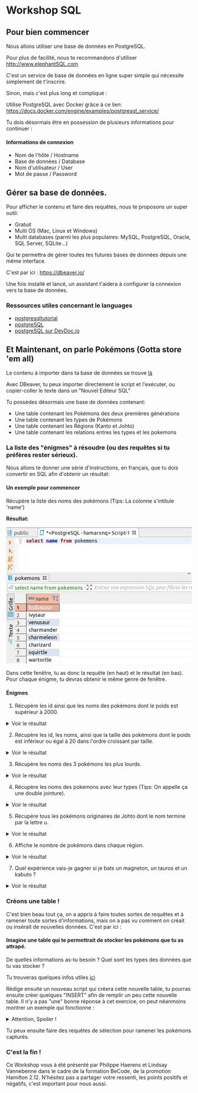# Workshop SQL

## Pour bien commencer

Nous allons utiliser une base de données en PostgreSQL.

Pour plus de facilité, nous te recommandons d'utiliser http://www.elephantSQL.com

C'est un service de base de données en ligne super simple qui nécessite simplement de t'inscrire.

Sinon, mais c'est plus long et compliqué :

Utilise PostgreSQL avec Docker grâce à ce lien:
https://docs.docker.com/engine/examples/postgresql_service/

Tu dois désormais être en possession de plusieurs informations pour continuer :

#### Informations de connexion

- Nom de l'hôte / Hostname
- Base de données / Database
- Nom d'utilisateur / User
- Mot de passe / Password

## Gérer sa base de données.

Pour afficher le contenu et faire des requêtes, nous te proposons un super outil:

- Gratuit
- Multi OS (Mac, Linux et Windows)
- Multi databases (parmi les plus populaires: MySQL, PostgreSQL, Oracle, SQL Server, SQLite...)

Qui te permettra de gérer toutes tes futures bases de données depuis une même interface.

C'est par ici : https://dbeaver.io/

Une fois installé et lancé, un assistant t'aidera à configurer la connexion vers ta base de données.

### Ressources utiles concernant le languages

* [postgresqltutorial](http://www.postgresqltutorial.com/)
* [postgreSQL](https://www.postgresql.org/)
* [postgreSQL sur DevDoc.io](https://devdocs.io/postgresql~11/)

## Et Maintenant, on parle Pokémons (Gotta store 'em all)

Le contenu à importer dans ta base de données se trouve [là](./exportsFiles/pokemons_Database.sql)

Avec DBeaver, tu peux importer directement le script et l'exécuter, ou copier-coller le texte dans un "Nouvel Editeur SQL"

Tu possèdes désormais une base de données contenant:

- Une table contenant les Pokémons des deux premières générations
- Une table contenant les types de Pokémons
- Une table contenant les Régions (Kanto et Johto)
- Une table contenant les relations entres les types et les pokemons


### La liste des "énigmes" à résoudre (ou des requêtes si tu préfères rester sérieux).

Nous allons te donner une série d'instructions, en français, que tu dois convertir en SQL afin d'obtenir un résultat:

#### Un exemple pour commencer

Récupère la liste des noms des pokémons (Tips: La colonne s'intitule 'name')

**Résultat:**

![Exemple de requête](./img/exemple.png)

Dans cette fenêtre, tu as donc la requête (en haut) et le résultat (en bas). Pour chaque énigme, tu devras obtenir le même genre de fenêtre.

#### Énigmes

1. Récupère les id ainsi que les noms des pokémons dont le poids est supérieur à 2000.

<details><summary>Voir le résultat</summary>
  <p>

| id  | name      |
| --- | --------- |
| 76  | golem     |
| 95  | onix      |
| 130 | gyarados  |
| 131 | lapras    |
| 143 | snorlax   |
| 149 | dragonite |
| 208 | steelix   |
| 226 | mantine   |
| 248 | tyranitar |
| 249 | lugia     |

  </p></details>

2. Récupère les id, les noms, ainsi que la taille des pokémons dont le poids est inférieur ou égal à 20 dans l'ordre croissant par taille.

<details><summary>Voir le résultat</summary>
  <p>
    
| id  | name       | height |
| --- | ---------- | ------ |
| 50  | diglett    | 2      |
| 177 | natu       | 2      |
| 16  | pidgey     | 3      |
| 21  | spearow    | 3      |
| 172 | pichu      | 3      |
| 174 | igglybuff  | 3      |
| 175 | togepi     | 3      |
| 191 | sunkern    | 3      |
| 187 | hoppip     | 4      |
| 109 | koffing    | 6      |
| 188 | skiploom   | 6      |
| 200 | misdreavus | 7      |
| 92  | gastly     | 13     |
| 93  | haunter    | 16     |

  </p></details>
  
3. Récupère les noms des 3 pokémons les plus lourds.

<details><summary>Voir le résultat</summary>
  <p>

| name    |
| ------- |
| snorlax |
| steelix |
| golem   |

  </p></details>
  
4. Récupère les noms des pokemons avec leur types (Tips: On appelle ça une double jointure).

<details><summary>Voir le résultat</summary>
  <p>

| name       | type   |
| ---------- | ------ |
| bulbasaur  | poison |
| bulbasaur  | grass  |
| ivysaur    | poison |
| ivysaur    | grass  |
| venusaur   | poison |
| venusaur   | grass  |
| charmander | fire   |
| charmeleon | fire   |
| charizard  | flying |
| charizard  | fire   |
| ...        | ...    |

  </p></details>
  
5. Récupère tous les pokémons originaires de Johto dont le nom termine par la lettre u.

<details><summary>Voir le résultat</summary>
  <p>

| name     | type  |
| -------- | ----- |
| chinchou | johto |
| pichu    | johto |
| natu     | johto |
| xatu     | johto |
| raikou   | johto |

  </p></details>

6. Affiche le nombre de pokémons dans chaque région.

<details><summary>Voir le résultat</summary>
  <p>

| Sum | name  |
| --- | ----- |
| 151 | kanto |
| 200 | johto |

  </p></details>

7. Quel expérience vais-je gagner si je bats un magneton, un tauros et un kabuto ?

<details><summary>Voir le résultat</summary>
  <p>

| Total |
| ----- |
| 406   |

  </p></details>

### Créons une table ! 

C'est bien beau tout ça, on a appris à faire toutes sortes de requêtes et à ramener toute sortes d'informations, mais on a pas vu comment on créait ou insérait de nouvelles données. C'est par ici :

#### Imagine une table qui te permettrait de stocker les pokémons que tu as attrapé. 

De quelles informations as-tu besoin ? Quel sont les types des données que tu vas stocker ? 

Tu trouveras quelques infos utiles [ici](http://www.postgresqltutorial.com/postgresql-serial/)

Rédige ensuite un nouveau script qui créera cette nouvelle table, tu pourras ensuite créer quelques "INSERT" afin de remplir un peu cette nouvelle table. Il n'y a pas "une" bonne réponse à cet exercice, on peut néanmoins montrer un exemple qui fonctionne : 

<details>
  <summary>Attention, Spoiler !</summary>
  <p>
<blockquote>
  CREATE TABLE catched (
    id SERIAL PRIMARY KEY,
    pokemon_id INT REFERENCES pokemons(id),
    catched_at TIMESTAMP N0T NULL DEFAULT CURRENT_TIMESTAMP,
    deleted_at TIMESTAMP
  );
  INSERT INTO catched (
    pokemon_id
  ) VALUES 
  (58),
  (25),
  (189);
  </blockquote>
  </p>
</details>

Tu peux ensuite faire des requêtes de sélection pour ramener les pokémons capturés.

### C'est la fin !

Ce Workshop vous à été présenté par Philippe Haerens et Lindsay Vannebenne dans le cadre de la formation BeCode, de la promotion Hamilton 2.12. N'hésitez pas a partager votre ressenti, les points positifs et négatifs, c'est important pour nous aussi.



